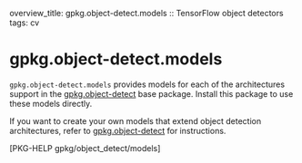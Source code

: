 overview_title: gpkg.object-detect.models :: TensorFlow object detectors
tags: cv

# gpkg.object-detect.models

`gpkg.object-detect.models` provides models for each of the
architectures support in the [gpkg.object-detect](pkg:object-detect)
base package. Install this package to use these models directly.

If you want to create your own models that extend object detection
architectures, refer to [gpkg.object-detect](pkg:object-detect) for
instructions.

[PKG-HELP gpkg/object_detect/models]
